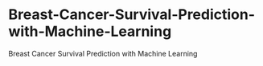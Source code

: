 # Breast-Cancer-Survival-Prediction-with-Machine-Learning
Breast Cancer Survival Prediction with Machine Learning
